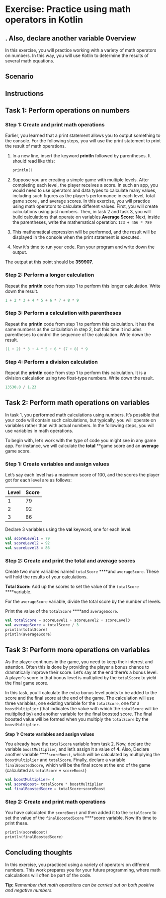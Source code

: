 # Exercise: Practice using math operators in Kotlin

## **. Also, declare another variable Overview**

In this exercise, you will practice working with a variety of math operators on numbers. In this way, you will use Kotlin to determine the results of several math equations.

## **Scenario**

## **Instructions**

## **Task 1: Perform operations on numbers**

### **Step 1: Create and print math operations**

Earlier, you learned that a print statement allows you to output something to the console. For the following steps, you will use the print statement to print the result of math operations.

1. In a new line, insert the keyword **println** followed by parentheses. It should read like this:
    
    ```kotlin
    println()
    ```
    
2. Suppose you are creating a simple game with multiple levels. After completing each level, the player receives a score. In such an app, you would need to use operators and data types to calculate many values, including such figures as the player’s performance in each level, total game score , and average scores. In this exercise, you will practice using math operators to calculate different values. First, you will create calculations using just numbers. Then, in task 2 and task 3, you will build calculations that operate on variables.**Average Score:** Next, inside the parentheses, write the mathematical operation: `123 + 456 * 789`
3. This mathematical expression will be performed, and the result will be displayed in the console when the print statement is executed.
4. Now it's time to run your code. Run your program and write down the output.

The output at this point should be **359907**.

### **Step 2: Perform a longer calculation**

Repeat the **println** code from step 1 to perform this longer calculation. Write down the result.

```kotlin
1 + 2 * 3 + 4 * 5 + 6 * 7 + 8 * 9
```

### **Step 3: Perform a calculation with parentheses**

Repeat the **println** code from step 1 to perform this calculation. It has the same numbers as the calculation in step 2, but this time it includes parentheses to control the sequence of the calculation.  Write down the result.

```kotlin
(1 + 2) * 3 + 4 * 5 + 6 * (7 + 8) * 9
```

### **Step 4: Perform a division calculation**

Repeat the **println** code from step 1 to perform this calculation. It is a division calculation using two float-type numbers.  Write down the result.

```kotlin
13530.0 / 1.23
```

## **Task 2: Perform math operations on variables**

In task 1, you performed math calculations using numbers. It’s possible that your code will contain such calculations, but typically, you will operate on variables rather than with actual numbers. In the following steps, you will use variables in math operations.

To begin with, let’s work with the type of code you might see in any game app. For instance, we will calculate the **total** **game score and an **average** game score.

### **Step 1: Create variables and assign values**

Let’s say each level has a maximum score of 100, and the scores the player got for each level are as follows:

| Level | Score |
|-------|-------|
| 1     | 79    |
| 2     | 92    |
| 3     | 86    |

Declare 3 variables using the **val** keyword, one for each level:

```kotlin
val scoreLevel1 = 79
val scoreLevel2 = 92
val scoreLevel3 = 86
```

### **Step 2: Create and print the total and average scores**

Create two more variables named `totalScore` ****and `averageScore`. These will hold the results of your calculations.

**Total Score:** Add up the scores to set the value of the `totalScore` ****variable.

For the `averageScore` variable, divide the total score by the number of levels.

Print the value of the `totalScore` ****and `averageScore`.

```kotlin
val totalScore = scoreLevel1 + scoreLevel2 + scoreLevel3
val averageScore = totalScore / 3
println(totalScore)
println(averageScore)
```

## **Task 3: Perform more operations on variables**

As the player continues in the game, you need to keep their interest and attention. Often this is done by providing the player a bonus chance to dramatically improve their score. Let’s say at the end there’s a bonus level. A player's score in that bonus level is multiplied by the `totalScore` to yield the final game score.

In this task, you’ll calculate the extra bonus level points to be added to the score and the final score at the end of the game. The calculation will use three variables, one existing variable for the `totalScore`, one for a `boostMultiplier` (that indicates the value with which the `totalScore` will be multiplied by) and another variable for the final boosted score. The final boosted value will be formed when you multiply the `totalScore` by the `boostMultiplier`.

**Step 1: Create variables and assign values**

You already have the `totalScore` variable from task 2. Now, declare the variable `boostMultiplier`, and let’s assign it a value of **4.** Also, Declare another variable ****`scoreBoost`, which will be calculated by multiplying the `boostMultiplier` and `totalScore`. Finally, declare a variable `finalBoostedScore`**,** which will be the final score at the end of the game (calculated as `totalScore` **+** `scoreBoost`)

```kotlin
val boostMultiplier= 4
val scoreBoost= totalScore * boostMultiplier
val finalBoostedScore = totalScore+scoreBoost
```

### **Step 2: Create and print math operations**

You have calculated the `scoreBoost` and then added it to the `totalScore` to set the value of the `finalBoostedScore` ****score variable. Now it’s time to print these.

```kotlin
println(scoreBoost)
println(finalBoostedScore)
```

## **Concluding thoughts**

In this exercise, you practiced using a variety of operators on different numbers. This work prepares you for your future programming, where math calculations will often be part of the code.

**Tip:** *Remember that math operations can be carried out on both positive and negative numbers.*